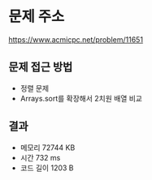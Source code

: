 # 문제 주소
https://www.acmicpc.net/problem/11651

## 문제 접근 방법
* 정렬 문제
* Arrays.sort를 확장해서 2치원 배열 비교

## 결과
- 메모리 72744 KB
- 시간 732 ms
- 코드 길이 1203 B
